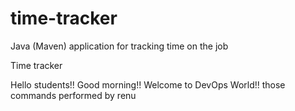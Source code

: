 # time-tracker
Java (Maven) application for tracking time on the job

Time tracker

Hello students!! Good morning!!
Welcome to DevOps World!!
those commands performed by renu
